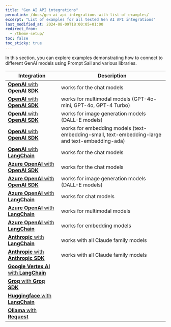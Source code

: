 ```yaml
---
title: "Gen AI API integrations"
permalink: /docs/gen-ai-api-integrations-with-list-of-examples/
excerpt: "List of examples for all tested Gen AI API integrations"
last_modified_at: 2024-08-09T18:00:05+01:00
redirect_from:
  - /theme-setup/
toc: false
toc_sticky: true
---
```

In this section, you can explore examples demonstrating how to connect to different GenAI models using Prompt Sail and various libraries.

| Integration | Description |
| ----------- | ----------- |
| [**OpenAI** with **OpenAI SDK**](https://github.com/PromptSail/prompt_sail/blob/dev/examples/openai_sdk_openai.ipynb) | works for the chat models |
| [**OpenAI** with **OpenAI SDK**](https://github.com/PromptSail/prompt_sail/blob/dev/examples/openai_sdk_oai_multimodal.ipynb) | works for multimodal models (GPT-4o-mini, GPT-4o, GPT-4 Turbo)|
| [**OpenAI** with **OpenAI SDK**](https://github.com/PromptSail/prompt_sail/blob/dev/examples/openai_sdk_oai_images.ipynb) | works for image generation models (DALL-E models) |
| [**OpenAI** with **OpenAI SDK**](https://github.com/PromptSail/prompt_sail/blob/dev/examples/openai_sdk_oai_embeddings.ipynb) | works for embedding models (text-embedding-small, text-embedding-large and text-embedding-ada)|
| [**OpenAI** with **LangChain**](https://github.com/PromptSail/prompt_sail/blob/dev/examples/langchain_openai.ipynb) | works for the chat models |
| [**Azure OpenAI** with **OpenAI SDK**](https://github.com/PromptSail/prompt_sail/blob/dev/examples/openai_sdk_azure_openai.ipynb) | works for the chat models |
| [**Azure OpenAI** with **OpenAI SDK**](https://github.com/PromptSail/prompt_sail/blob/dev/examples/openai_sdk_azure_dalle.ipynb) | works for image generation models (DALL-E models) |
| [**Azure OpenAI** with **LangChain**](https://github.com/PromptSail/prompt_sail/blob/dev/examples/langchain_azure_openai.ipynb) | works for chat models |
| [**Azure OpenAI** with **LangChain**](https://github.com/PromptSail/prompt_sail/blob/dev/examples/langchain_azure_multimodal.ipynb) | works for multimodal models |
| [**Azure OpenAI** with **LangChain**](https://github.com/PromptSail/prompt_sail/blob/dev/examples/langchain_azure_oai_embeddings.ipynb) | works for embedding models |
| [**Anthropic** with **LangChain**](https://github.com/PromptSail/prompt_sail/blob/dev/examples/langchain_anthropic.ipynb) | works with all Claude family models |
| [**Anthropic** with **Anthropic SDK**](https://github.com/PromptSail/prompt_sail/blob/dev/examples/anthropic_sdk_claude.ipynb) | works with all Claude family models |
| [**Google Vertex AI** with **LangChain**](https://github.com/PromptSail/prompt_sail/blob/dev/examples/langchain_google_vertexai.ipynb) |  |
| [**Groq** with **Groq SDK**](https://github.com/PromptSail/prompt_sail/blob/dev/examples/groq_sdk_groq.ipynb) |  |
| [**Huggingface** with **LangChain**](https://github.com/PromptSail/prompt_sail/blob/dev/examples/langchain_huggingface_endpoints.ipynb) |  |
| [**Ollama** with **Request**](https://github.com/PromptSail/prompt_sail/blob/dev/examples/request_ollama.ipynb) |  |












